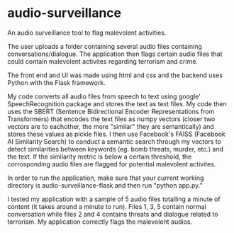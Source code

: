 # audio-surveillance
An audio surveillance tool to flag malevolent activities.

The user uploads a folder containing several audio files containing conversations/dialogue. The application then flags certain audio files that could contain malevolent activites regarding terrorism and crime.

The front end and UI was made using html and css and the backend uses Python with the Flask framework.

My code converts all audio files from speech to text using google' SpeechRecognition package and stores the text as text files. My code then uses the SBERT (Sentence Bidirectional Encoder Representations from Transformers) that encodes the text files as numpy vectors (closer two vectors are to eachother, the more "similar" they are semantically) and stores these values as pickle files. I then use Facebook's FAISS (Facebook AI Similarity Search) to conduct a semantic search through my vectors to detect similarities between keywords (eg. bomb threats, murder, etc.) and the text. If the similarity metric is below a certain threshold, the corrosponding audio files are flagged for potential malevolent activites.

In order to run the application, make sure that your current working directory is audio-surveillance-flask and then run "python app.py."

I tested my application with a sample of 5 audio files totalling a minute of content (it takes around a minute to run). Files 1, 3, 5 contain normal conversation while files 2 and 4 contains threats and dialogue related to terrorism. My application correctly flags the malevolent audios.
